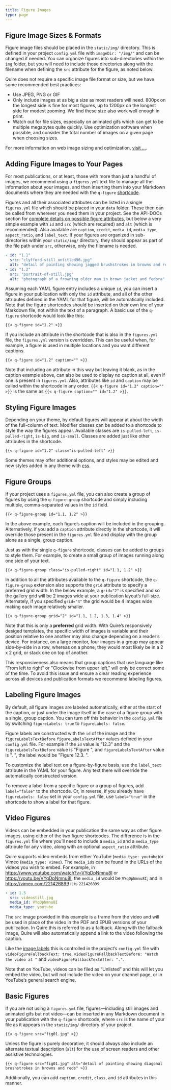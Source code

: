 ```yaml
---
title: Figure Images
type: page
---
```


## Figure Image Sizes & Formats

Figure image files should be placed in the `static/img/` directory. This is defined in your project `config.yml` file with `imageDir: "/img/"` and can be changed if needed. You can organize figures into sub-directories within the `img` folder, but you will need to include those directories along with the filename when defining the `src` attribute for the figure, as noted below.

Quire does not require a specific image file format or size, but we have some recommended best practices:

- Use JPEG, PNG or GIF
- Only include images at as big a size as most readers will need. 800px on the longest side is fine for most figures, up to 1200px on the longest side for modest zooming. We find these size also work well enough in print.
- Watch out for file sizes, especially on animated gifs which can get to be multiple megabytes quite quickly. Use optimization software when possible, and consider the total number of images on a given page when choosing sizes.

For more information on web image sizing and optimization, [visit ...](#).

## Adding Figure Images to Your Pages

For most publications, or at least, those with more than just a handful of images, we recommend using a `figures.yml` text file to manage all the information about your images, and then inserting them into your Markdown documents where they are needed with the `q-figure` [shortcode](#).

Figures and all their associated attributes can be listed in a single `figures.yml` file which should be placed in your `data` folder. These then can be called from wherever you need them in your project. See the API-DOCs section for [complete details on possible figure attributes](../api-docs/yaml.md#figure), but below a very simple example with `id` and `src` (which are required) and `alt` (which is recommended). Also available are `caption`, `credit`, `media_id`, `media_type`, `aspect_ratio`, and `label_text`. If your figures are organized in sub-directories within your `static/img/` directory, they should appear as part of the file path under `src`, otherwise, only the filename is needed.

```yaml
- id: "1.1"
  src: "clyfford-still_untitled96.jpg"
  alt: "detail of painting showing jagged brushstrokes in browns and reds"
- id: "1.2"
  src: "portrait-of-still.jpg"
  alt: "photograph of a frowning older man in brown jacket and fedora"
```

Assuming each YAML figure entry includes a unique `id`, you can insert a figure in your publication with only the `id` attribute, and all of the other attributes defined in the YAML for that figure, will be automatically included. Note that the figure shortcodes should be inserted on their own line of your Markdown file, not within the text of a paragraph. A basic use of the `q-figure` shortcode would look like this:

```
{{< q-figure id="1.2" >}}
```

If you include an attribute in the shortcode that is also in the `figures.yml` file, the `figures.yml` version is overridden. This can be useful when, for example, a figure is used in multiple locations and you want different captions.

```
{{< q-figure id="1.2" caption="" >}}
```

Note that including an attribute in this way but leaving it blank, as in the caption example above, can also be used to display no caption at all, even if one is present in `figures.yml`. Also, attributes like `id` and `caption` may be called within the shortcode in any order. `{{< q-figure id="1.2" caption="" >}}` is the same as `{{< q-figure caption="" id="1.2" >}}`.

## Styling Figure Images

Depending on your theme, by default figures will appear at about the width of the full-column of text. Modifier classes can be added to a shortcode to style the way the figures appear. Available classes are `is-pulled-left`, `is-pulled-right`, `is-big`, and `is-small`. Classes are added just like other attributes in the shortcode.

```
{{< q-figure id="1.2" class="is-pulled-left" >}}
```

Some themes may offer additional options, and styles may be edited and new styles added in any theme with [css](#link).

## Figure Groups

If your project uses a `figures.yml` file, you can also create a group of figures by using the `q-figure-group` shortcode and simply including multiple, comma-separated values in the `id` field.

```
{{< q-figure-group id="1.1, 1.2" >}}
```

In the above example, each figure’s caption will be included in the grouping. Alternatively, if you add a `caption` attribute directly in the shortcode, it will override those present in the `figures.yml` file and display with the group alone as a single, group caption.

Just as with the single `q-figure` shortcode, classes can be added to groups to style them. For example, to create a small group of images running along one side of your text.

```
{{< q-figure-group class="is-pulled-right" id="1.1, 1.2" >}}
```

In addition to all the attributes available to the `q-figure` shortcode, the `q-figure-group` extension also supports the `grid` attribute to specify a preferred grid width. In the below example, a `grid="2"` is specified and so the gallery grid will be 2 images wide at your publication layout’s full-size. Alternately, if you specified `grid="4"` the grid would be 4 images wide making each image relatively smaller.

```
{{< q-figure-group grid="2" id="1.1, 1.2, 1.3, 1.4" >}}
```

Note that this is only a **preferred** grid width. With Quire’s responsively desiged templates, the specific width of images is variable and their position relative to one another may also change depending on a reader’s device. For instance, on a large monitor, four images in a group may appear side-by-side in a row, whereas on a phone, they would most likely be in a 2 x 2 grid, or stack one on top of another.

This responsiveness also means that group captions that use language like “From left to right” or "Clockwise from upper left," will only be correct some of the time. To avoid this issue and ensure a clear reading experience across all devices and publication formats we recommend labeling figures.

## Labeling Figure Images

By default, all figure images are labeled automatically, either at the start of the caption, or just under the image itself in the case of a figure group with a single, group caption. You can turn off this behavior in the `config.yml` file by switching `figureLabels: true` to `figureLabels: false`.

Figure labels are constructed  with the `id` of the image and the `figureLabelsTextBefore` `figureLabelsTextAfter` values defined in your `config.yml` file. For example if the `id` value is "12.3" and the `figureLabelsTextBefore` value is "Figure ", and `figureLabelsTextAfter` value is ". ", the label would be "Figure 12.3. ".

To customize the label text on a figure-by-figure basis, use the `label_text` attribute in the YAML for your figure. Any text there will override the automatically constructed version.

To remove a label from a specific figure or a group of figures, add `label="false"` to the shortcode. Or, in reverse, if you already have `figureLabels: false` set in your `config.yml` file, use `label="true"` in the shortcode to show a label for that figure.

## Video Figures

Videos can be embedded in your publication the same way as other figure images, using either of the two figure shortcodes. The difference is in the `figures.yml` file where you’ll need to include a `media_id` and a `media_type` attribute for any video, along with an optional `aspect_ratio` attribute.

Quire supports video embeds from either YouTube (`media_type: youtube`)or Vimeo (`media_type: vimeo`). The `media_id`s can be found in the URLs of the videos you wish to embed. For example, in https://www.youtube.com/watch?v=VYqDpNmnu8I or https://youtu.be/VYqDpNmnu8I, the `media_id` would be `VYqDpNmnu8I`; and in https://vimeo.com/221426899 it is `221426899`.

```yaml
- id: 1.5
  src: videostill.jpg
  media_id: VYqDpNmnu8I
  media_type: youtube
```

The `src` image provided in this example is a frame from the video and will be used in place of the video in the PDF and EPUB versions of your publication. In Quire this is referred to as a fallback. Along with the fallback image, Quire will also automatically append a link to the video following the caption.

Like the [image labels](#) this is controlled in the project’s `config.yml` file with `videoFigureFallbackText: true`, `videoFigureFallbackTextBefore: "Watch the video at "` and `videoFigureFallbackTextAfter: "."`.

Note that on YouTube, videos can be filed as “Unlisted” and this will let you embed the video, but will not include the video on your channel page, or in YouTube’s general search engine.

## Basic Figures

If you are not using a `figures.yml` file, figures—including still images and animated gifs but not video—can be inserted in any Markdown document in your publication with the `q-figure` shortcode, where `src` is the name of your file as it appears in the `static/img/` directory of your project.

```
{{< q-figure src="fig01.jpg" >}}
```

Unless the figure is purely decorative, it should always also include an alternate textual description (`alt`) for the use of screen readers and other assistive technologies.

```
{{< q-figure src="fig01.jpg" alt="detail of painting showing diagonal brushstrokes in browns and reds" >}}
```

Additionally, you can add `caption`, `credit`, `class`, and `id` attributes in this manner.